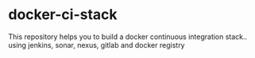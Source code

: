 # docker-ci-stack
This repository helps you to build a docker continuous integration stack.. using jenkins, sonar, nexus, gitlab and docker registry

